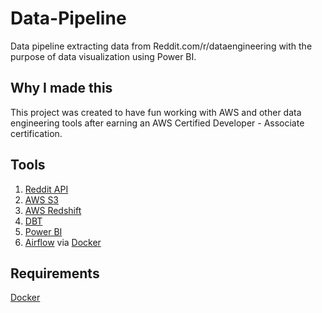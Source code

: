 # Data-Pipeline
Data pipeline extracting data from Reddit.com/r/dataengineering with the purpose of data visualization using Power BI.


## Why I made this
This project was created to have fun working with AWS and other data engineering tools after earning an AWS Certified Developer - Associate certification.


## Tools
1. [Reddit API](https://www.reddit.com/dev/api/)
2. [AWS S3](https://aws.amazon.com/s3/)
3. [AWS Redshift](https://aws.amazon.com/redshift/)
4. [DBT](https://www.getdbt.com)
5. [Power BI](https://powerbi.microsoft.com/en-gb/)
6. [Airflow](https://airflow.apache.org) via [Docker](https://www.docker.com)



## Requirements
[Docker](https://docs.docker.com/get-docker/)


